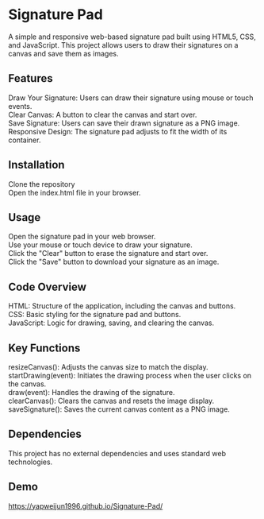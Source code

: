 # Signature Pad
A simple and responsive web-based signature pad built using HTML5, CSS, and JavaScript. This project allows users to draw their signatures on a canvas and save them as images.

## Features
Draw Your Signature: Users can draw their signature using mouse or touch events.<br>
Clear Canvas: A button to clear the canvas and start over.<br>
Save Signature: Users can save their drawn signature as a PNG image.<br>
Responsive Design: The signature pad adjusts to fit the width of its container.<br>

## Installation
Clone the repository<br>
Open the index.html file in your browser.<br>

## Usage
Open the signature pad in your web browser.<br>
Use your mouse or touch device to draw your signature.<br>
Click the "Clear" button to erase the signature and start over.<br>
Click the "Save" button to download your signature as an image.<br>

## Code Overview
HTML: Structure of the application, including the canvas and buttons.<br>
CSS: Basic styling for the signature pad and buttons.<br>
JavaScript: Logic for drawing, saving, and clearing the canvas.<br>

## Key Functions
resizeCanvas(): Adjusts the canvas size to match the display.<br>
startDrawing(event): Initiates the drawing process when the user clicks on the canvas.<br>
draw(event): Handles the drawing of the signature.<br>
clearCanvas(): Clears the canvas and resets the image display.<br>
saveSignature(): Saves the current canvas content as a PNG image.<br>

## Dependencies
This project has no external dependencies and uses standard web technologies.<br>

## Demo
https://yapweijun1996.github.io/Signature-Pad/

